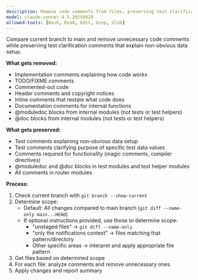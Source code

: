 ```yaml
---
description: Remove code comments from files, preserving test clarification comments
model: claude-sonnet-4-5-20250929
allowed-tools: [Bash, Read, Edit, Grep, Glob]
---
```


Compare current branch to main and remove unnecessary code comments while preserving test clarification comments that explain non-obvious data setup.

**What gets removed:**

- Implementation comments explaining how code works
- TODO/FIXME comments
- Commented-out code
- Header comments and copyright notices
- Inline comments that restate what code does
- Documentation comments for internal functions
- @moduledoc blocks from internal modules (not tests or test helpers)
- @doc blocks from internal modules (not tests or test helpers)

**What gets preserved:**

- Test comments explaining non-obvious data setup
- Test comments clarifying purpose of specific test data values
- Comments required for functionality (magic comments, compiler directives)
- @moduledoc and @doc blocks in test modules and test helper modules
- All comments in router modules

**Process:**

1. Check current branch with `git branch --show-current`
2. Determine scope:
   - Default: All changes compared to main branch (`git diff --name-only main...HEAD`)
   - If optional instructions provided, use those to determine scope:
     - "unstaged files" → `git diff --name-only`
     - "only the notifications context" → files matching that pattern/directory
     - Other specific areas → interpret and apply appropriate file pattern
3. Get files based on determined scope
4. For each file: analyze comments and remove unnecessary ones
5. Apply changes and report summary
